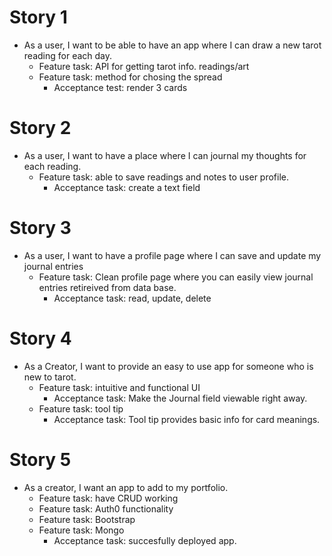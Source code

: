 # Story 1
- As a user, I want to be able to have an app where I can draw a new tarot reading for each day.
  - Feature task: API for getting tarot info. readings/art
  - Feature task: method for chosing the spread
    - Acceptance test: render 3 cards
# Story 2
- As a user, I want to have a place where I can journal my thoughts for each reading.
  - Feature task: able to save readings and notes to user profile.
    - Acceptance task: create a text field
# Story 3
- As a user, I want to have a profile page where I can save and update my journal entries
  - Feature task: Clean profile page where you can easily view journal entries retireived from data base.
    - Acceptance task: read, update, delete
# Story 4
- As a Creator, I want to provide an easy to use app for someone who is new to tarot.
  - Feature task: intuitive and functional UI
    - Acceptance task: Make the Journal field viewable right away.
  - Feature task: tool tip
    - Acceptance task: Tool tip provides basic info for card meanings.
# Story 5
- As a creator, I want an app to add to my portfolio.
  - Feature task: have CRUD working
  - Feature task: Auth0 functionality
  - Feature task: Bootstrap
  - Feature task: Mongo
    - Acceptance task: succesfully deployed app.